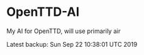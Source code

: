 # OpenTTD-AI
My AI for OpenTTD, will use primarily air

Latest backup: Sun Sep 22 10:38:01 UTC 2019
